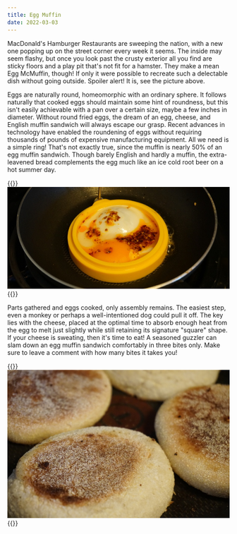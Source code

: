 ```yaml
---
title: Egg Muffin
date: 2022-03-03
---
```


MacDonald's Hamburger Restaurants are sweeping the nation, with a new one popping up on the street corner every week it seems. The inside may seem flashy, but once you look past the crusty exterior all you find are sticky floors and a play pit that's not fit for a hamster. They make a mean Egg McMuffin, though! If only it were possible to recreate such a delectable dish without going outside. Spoiler alert! It is, see the picture above.

Eggs are naturally round, homeomorphic with an ordinary sphere. It follows naturally that cooked eggs should maintain some hint of roundness, but this isn't easily achievable with a pan over a certain size, maybe a few inches in diameter. Without round fried eggs, the dream of an egg, cheese, and English muffin sandwich will always escape our grasp. Recent advances in technology have enabled the roundening of eggs without requiring thousands of pounds of expensive manufacturing equipment. All we need is a simple ring! That's not exactly true, since the muffin is nearly 50% of an egg muffin sandwich. Though barely English and hardly a muffin, the extra-leavened bread complements the egg much like an ice cold root beer on a hot summer day.

{{<img>}}![](pan.jpg){{</img>}}

Parts gathered and eggs cooked, only assembly remains. The easiest step, even a monkey or perhaps a well-intentioned dog could pull it off. The key lies with the cheese, placed at the optimal time to absorb enough heat from the egg to melt just slightly while still retaining its signature "square" shape. If your cheese is sweating, then it's time to eat! A seasoned guzzler can slam down an egg muffin sandwich comfortably in three bites only. Make sure to leave a comment with how many bites it takes you!

{{<img>}}![](bread.jpg){{</img>}}
